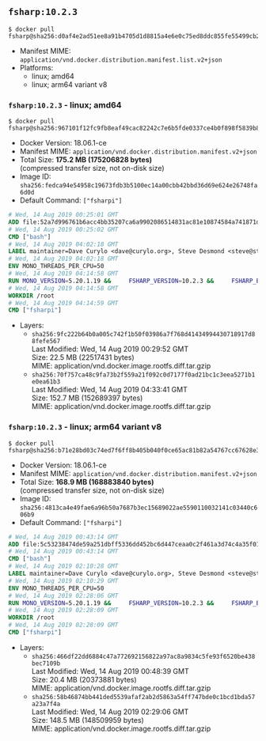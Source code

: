## `fsharp:10.2.3`

```console
$ docker pull fsharp@sha256:d0af4e2ad51ee8a91b4705d1d8815a4e6e0c75ed8ddc855fe55499cb26ccd526
```

-	Manifest MIME: `application/vnd.docker.distribution.manifest.list.v2+json`
-	Platforms:
	-	linux; amd64
	-	linux; arm64 variant v8

### `fsharp:10.2.3` - linux; amd64

```console
$ docker pull fsharp@sha256:967101f12fc9fb8eaf49cac82242c7e6b5fde0337ce4b0f898f5839b877bb72d
```

-	Docker Version: 18.06.1-ce
-	Manifest MIME: `application/vnd.docker.distribution.manifest.v2+json`
-	Total Size: **175.2 MB (175206828 bytes)**  
	(compressed transfer size, not on-disk size)
-	Image ID: `sha256:fedca94e54958c19673fdb3b5100ec14a00cbb42bbd36d69e624e26748fa6d0d`
-	Default Command: `["fsharpi"]`

```dockerfile
# Wed, 14 Aug 2019 00:25:01 GMT
ADD file:52a7d996761b6acc4bb35207ca6a9902086514831ac81e10874584a741871d22 in / 
# Wed, 14 Aug 2019 00:25:02 GMT
CMD ["bash"]
# Wed, 14 Aug 2019 04:02:18 GMT
LABEL maintainer=Dave Curylo <dave@curylo.org>, Steve Desmond <steve@stevedesmond.ca>
# Wed, 14 Aug 2019 04:02:18 GMT
ENV MONO_THREADS_PER_CPU=50
# Wed, 14 Aug 2019 04:14:58 GMT
RUN MONO_VERSION=5.20.1.19 &&     FSHARP_VERSION=10.2.3 &&     FSHARP_BASENAME=fsharp-$FSHARP_VERSION &&     FSHARP_ARCHIVE=$FSHARP_VERSION.tar.gz &&     FSHARP_ARCHIVE_URL=https://github.com/fsharp/fsharp/archive/$FSHARP_VERSION.tar.gz &&     export GNUPGHOME="$(mktemp -d)" &&     apt-get update && apt-get --no-install-recommends install -y gnupg dirmngr &&     apt-key adv --batch --keyserver hkp://p80.pool.sks-keyservers.net:80 --recv-keys 3FA7E0328081BFF6A14DA29AA6A19B38D3D831EF &&     echo "deb https://download.mono-project.com/repo/debian stretch/snapshots/$MONO_VERSION main" | tee /etc/apt/sources.list.d/mono-official-stable.list &&     apt-get install -y apt-transport-https &&     apt-get update -y &&     apt-get --no-install-recommends install -y pkg-config make nuget mono-devel msbuild ca-certificates-mono locales &&     rm -rf /var/lib/apt/lists/* &&     echo 'en_US.UTF-8 UTF-8' > /etc/locale.gen && /usr/sbin/locale-gen &&     mkdir -p /tmp/src &&     cd /tmp/src &&     printf "namespace a { class b { public static void Main(string[] args) { new System.Net.WebClient().DownloadFile(\"%s\", \"%s\");}}}" $FSHARP_ARCHIVE_URL $FSHARP_ARCHIVE > download-fsharp.cs &&     mcs download-fsharp.cs && mono download-fsharp.exe && rm download-fsharp.exe download-fsharp.cs &&     tar xf $FSHARP_ARCHIVE &&     cd $FSHARP_BASENAME &&     make &&     make install &&     cd ~ &&     rm -rf /tmp/src /tmp/NuGetScratch ~/.nuget ~/.config ~/.local "$GNUPGHOME" &&     apt-get purge -y make gnupg dirmngr &&     apt-get clean
# Wed, 14 Aug 2019 04:14:58 GMT
WORKDIR /root
# Wed, 14 Aug 2019 04:14:59 GMT
CMD ["fsharpi"]
```

-	Layers:
	-	`sha256:9fc222b64b0a005c742f1b50f03986a7f768d41434994430718917d88fefe567`  
		Last Modified: Wed, 14 Aug 2019 00:29:52 GMT  
		Size: 22.5 MB (22517431 bytes)  
		MIME: application/vnd.docker.image.rootfs.diff.tar.gzip
	-	`sha256:70f757ca48c9fa73b2f559a21f092c0d7177f0ad21bc1c3eea5271b1e0ea61b3`  
		Last Modified: Wed, 14 Aug 2019 04:33:41 GMT  
		Size: 152.7 MB (152689397 bytes)  
		MIME: application/vnd.docker.image.rootfs.diff.tar.gzip

### `fsharp:10.2.3` - linux; arm64 variant v8

```console
$ docker pull fsharp@sha256:b71e28bd03c74ed7f6ff8b405b040f0ce65ac81b82a54767cc67628e3636acd6
```

-	Docker Version: 18.06.1-ce
-	Manifest MIME: `application/vnd.docker.distribution.manifest.v2+json`
-	Total Size: **168.9 MB (168883840 bytes)**  
	(compressed transfer size, not on-disk size)
-	Image ID: `sha256:4813ca4e49fae6a96b50a7687b3ec15689022ae5590110032141c03440c606b9`
-	Default Command: `["fsharpi"]`

```dockerfile
# Wed, 14 Aug 2019 00:43:14 GMT
ADD file:5c53238474de59a251dbff5336dd452bc6d447ceaa0c2f461a3d74c4a35f01dd in / 
# Wed, 14 Aug 2019 00:43:14 GMT
CMD ["bash"]
# Wed, 14 Aug 2019 02:10:28 GMT
LABEL maintainer=Dave Curylo <dave@curylo.org>, Steve Desmond <steve@stevedesmond.ca>
# Wed, 14 Aug 2019 02:10:29 GMT
ENV MONO_THREADS_PER_CPU=50
# Wed, 14 Aug 2019 02:28:06 GMT
RUN MONO_VERSION=5.20.1.19 &&     FSHARP_VERSION=10.2.3 &&     FSHARP_BASENAME=fsharp-$FSHARP_VERSION &&     FSHARP_ARCHIVE=$FSHARP_VERSION.tar.gz &&     FSHARP_ARCHIVE_URL=https://github.com/fsharp/fsharp/archive/$FSHARP_VERSION.tar.gz &&     export GNUPGHOME="$(mktemp -d)" &&     apt-get update && apt-get --no-install-recommends install -y gnupg dirmngr &&     apt-key adv --batch --keyserver hkp://p80.pool.sks-keyservers.net:80 --recv-keys 3FA7E0328081BFF6A14DA29AA6A19B38D3D831EF &&     echo "deb https://download.mono-project.com/repo/debian stretch/snapshots/$MONO_VERSION main" | tee /etc/apt/sources.list.d/mono-official-stable.list &&     apt-get install -y apt-transport-https &&     apt-get update -y &&     apt-get --no-install-recommends install -y pkg-config make nuget mono-devel msbuild ca-certificates-mono locales &&     rm -rf /var/lib/apt/lists/* &&     echo 'en_US.UTF-8 UTF-8' > /etc/locale.gen && /usr/sbin/locale-gen &&     mkdir -p /tmp/src &&     cd /tmp/src &&     printf "namespace a { class b { public static void Main(string[] args) { new System.Net.WebClient().DownloadFile(\"%s\", \"%s\");}}}" $FSHARP_ARCHIVE_URL $FSHARP_ARCHIVE > download-fsharp.cs &&     mcs download-fsharp.cs && mono download-fsharp.exe && rm download-fsharp.exe download-fsharp.cs &&     tar xf $FSHARP_ARCHIVE &&     cd $FSHARP_BASENAME &&     make &&     make install &&     cd ~ &&     rm -rf /tmp/src /tmp/NuGetScratch ~/.nuget ~/.config ~/.local "$GNUPGHOME" &&     apt-get purge -y make gnupg dirmngr &&     apt-get clean
# Wed, 14 Aug 2019 02:28:09 GMT
WORKDIR /root
# Wed, 14 Aug 2019 02:28:09 GMT
CMD ["fsharpi"]
```

-	Layers:
	-	`sha256:466df22dd6884c47a772692156822a97ac8a9834c5fe93f6520be438bec7109b`  
		Last Modified: Wed, 14 Aug 2019 00:48:39 GMT  
		Size: 20.4 MB (20373881 bytes)  
		MIME: application/vnd.docker.image.rootfs.diff.tar.gzip
	-	`sha256:58b46874bb441ded5539afaf2ab2d5863a54ff747bde0c1bcd1bda57a23a7f4a`  
		Last Modified: Wed, 14 Aug 2019 02:29:06 GMT  
		Size: 148.5 MB (148509959 bytes)  
		MIME: application/vnd.docker.image.rootfs.diff.tar.gzip
